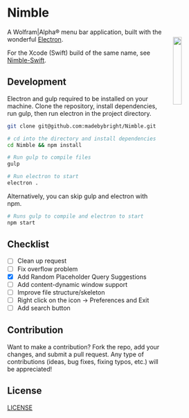 Nimble
======
<img align="right" width="20%" style="float:right;padding:20px;" src="https://github.com/madebybright/madebybright.github.io/raw/master/img/nimble/256.png">

A Wolfram|Alpha® menu bar application, built with the wonderful [Electron](http://electron.atom.io/).

For the Xcode (Swift) build of the same name, see [Nimble-Swift](https://github.com/madebybright/Nimble-Swift).

## Development
Electron and gulp required to be installed on your machine. Clone the repository, install dependencies, run gulp, then run electron in the project directory.

```bash
git clone git@github.com:madebybright/Nimble.git

# cd into the directory and install dependencies
cd Nimble && npm install

# Run gulp to compile files
gulp

# Run electron to start
electron .
```

Alternatively, you can skip gulp and electron with npm.

```bash
# Runs gulp to compile and electron to start
npm start
```

## Checklist
- [ ] Clean up request
- [ ] Fix overflow problem
- [x] Add Random Placeholder Query Suggestions
- [ ] Add content-dynamic window support
- [ ] Improve file structure/skeleton
- [ ] Right click on the icon -> Preferences and Exit
- [ ] Add search button

## Contribution
Want to make a contribution? Fork the repo, add your changes, and submit a pull request. Any type of contributions (ideas, bug fixes, fixing typos, etc.) will be appreciated!

## License
[LICENSE](https://github.com/madebybright/Nimble/blob/master/LICENSE)
